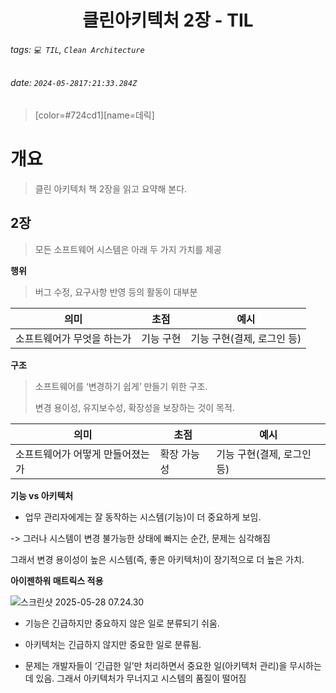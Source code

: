 <h1><center> 클린아키텍처 2장  - TIL </center></h1>

###### tags: `💻 TIL`, `Clean Architecture`
###### date: `2024-05-2817:21:33.284Z`

> [color=#724cd1][name=데릭]

# 개요 

> 클린 아키텍처 책 2장을 읽고 요약해 본다. 

## 2장

> 모든 소프트웨어 시스템은 아래 두 가지 가치를 제공

**행위** 

> 버그 수정, 요구사항 반영 등의 활동이 대부분

| 의미 | 초점 | 예시 |
| -------- | -------- | -------- |
| 소프트웨어가 무엇을 하는가 | 기능 구현     | 기능 구현(결제, 로그인 등) |


**구조**

> 소프트웨어를 ‘변경하기 쉽게’ 만들기 위한 구조. 
> 
> 변경 용이성, 유지보수성, 확장성을 보장하는 것이 목적.

| 의미 | 초점 | 예시 |
| -------- | -------- | -------- |
| 소프트웨어가 어떻게 만들어졌는가 | 확장 가능성 | 기능 구현(결제, 로그인 등) |

**기능 vs 아키텍처**

- 업무 관리자에게는 잘 동작하는 시스템(기능)이 더 중요하게 보임.

-> 그러나 시스템이 변경 불가능한 상태에 빠지는 순간, 문제는 심각해짐


그래서 변경 용이성이 높은 시스템(즉, 좋은 아키텍처)이 장기적으로 더 높은 가치.

**아이젠하워 매트릭스 적용**

![스크린샷 2025-05-28 07.24.30](https://hackmd.io/_uploads/ByFjjn7fgx.png)

- 기능은 긴급하지만 중요하지 않은 일로 분류되기 쉬움.

- 아키텍처는 긴급하지 않지만 중요한 일로 분류됨.

- 문제는 개발자들이 ‘긴급한 일’만 처리하면서 중요한 일(아키텍처 관리)을 무시하는 데 있음. 그래서 아키텍처가 무너지고 시스템의 품질이 떨어짐

